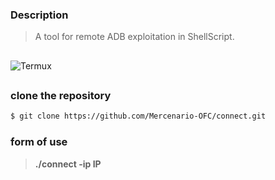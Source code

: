 ### Description
> A tool for remote ADB exploitation in ShellScript.
##
<div>
<img alt='Termux' src='https://img.shields.io/badge/Tested_in-Termux-100000?style=for-the-badge&logo= &logoColor=9FFF4B&labelColor=000000&color=B7FF43'/>
</div>

##

### clone the repository
```bash
$ git clone https://github.com/Mercenario-OFC/connect.git
```

### form of use

> **./connect -ip IP**

